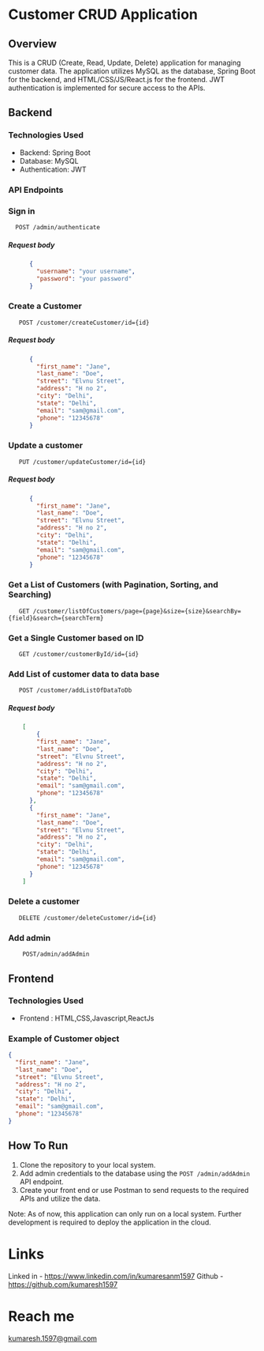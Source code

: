# Customer CRUD Application

## Overview

This is a CRUD (Create, Read, Update, Delete) application for managing customer data. The application utilizes MySQL as the database, Spring Boot for the backend, and HTML/CSS/JS/React.js for the frontend. JWT authentication is implemented for secure access to the APIs.

## Backend

### Technologies Used
- Backend: Spring Boot
- Database: MySQL
- Authentication: JWT

### API Endpoints

### Sign in
```http
  POST /admin/authenticate
```
##### Request body
```json
      {
        "username": "your username",
        "password": "your password"
      }
  ```
### Create a Customer
```http
   POST /customer/createCustomer/id={id}
```
##### Request body
```json
      {
        "first_name": "Jane",
        "last_name": "Doe",
        "street": "Elvnu Street",
        "address": "H no 2",
        "city": "Delhi",
        "state": "Delhi",
        "email": "sam@gmail.com",
        "phone": "12345678"
      }
  ```
### Update a customer
```http
   PUT /customer/updateCustomer/id={id}
```
##### Request body
```json
      {
        "first_name": "Jane",
        "last_name": "Doe",
        "street": "Elvnu Street",
        "address": "H no 2",
        "city": "Delhi",
        "state": "Delhi",
        "email": "sam@gmail.com",
        "phone": "12345678"
      }
```
### Get a List of Customers (with Pagination, Sorting, and Searching)

```http
   GET /customer/listOfCustomers/page={page}&size={size}&searchBy={field}&search={searchTerm}
```

### Get a Single Customer based on ID

```http
   GET /customer/customerById/id={id}
```

### Add List of customer data to data base
```http
   POST /customer/addListOfDataToDb
```
##### Request body
```json
    [
        {
        "first_name": "Jane",
        "last_name": "Doe",
        "street": "Elvnu Street",
        "address": "H no 2",
        "city": "Delhi",
        "state": "Delhi",
        "email": "sam@gmail.com",
        "phone": "12345678"
      },
      {
        "first_name": "Jane",
        "last_name": "Doe",
        "street": "Elvnu Street",
        "address": "H no 2",
        "city": "Delhi",
        "state": "Delhi",
        "email": "sam@gmail.com",
        "phone": "12345678"
      }
    ]
  ```
### Delete a customer

```http
   DELETE /customer/deleteCustomer/id={id}
```

### Add admin

``` http
    POST/admin/addAdmin
```
## Frontend

### Technologies Used
- Frontend : HTML,CSS,Javascript,ReactJs

### Example of Customer object
```json
{
  "first_name": "Jane",
  "last_name": "Doe",
  "street": "Elvnu Street",
  "address": "H no 2",
  "city": "Delhi",
  "state": "Delhi",
  "email": "sam@gmail.com",
  "phone": "12345678"
}
```

## How To Run

1. Clone the repository to your local system.
2. Add admin credentials to the database using the `POST /admin/addAdmin` API endpoint.
3. Create your front end or use Postman to send requests to the required APIs and utilize the data.

Note: As of now, this application can only run on a local system. Further development is required to deploy the application in the cloud.

# Links

Linked in - https://www.linkedin.com/in/kumaresanm1597
Github - https://github.com/kumaresh1597

# Reach me

kumaresh.1597@gmail.com

